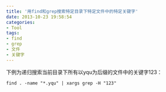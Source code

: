 ```yaml
---
title: '用find和grep搜索特定目录下特定文件中的特定关键字'
date: 2013-10-23 19:58:54
categories: 
- Tool
tags: 
- find
- grep
- 文件
- 关键字
---
```

下例为递归搜索当前目录下所有以yqu为后缀的文件中的关键字123：
```
find . -name "*.yqu" | xargs grep -H "123"
```
